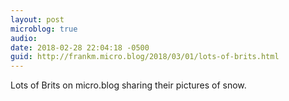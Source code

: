 ```yaml
---
layout: post
microblog: true
audio: 
date: 2018-02-28 22:04:18 -0500
guid: http://frankm.micro.blog/2018/03/01/lots-of-brits.html
---
```

Lots of Brits on micro.blog sharing their pictures of snow. 
